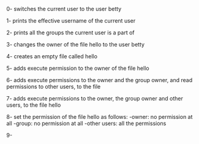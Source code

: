 0- switches the current user to the user betty

1- prints the effective username of the current user

2- prints all the groups the current user is a part of

3- changes the owner of the file hello to the user betty

4- creates an empty file called hello

5- adds execute permission to the owner of the file hello

6- adds execute permissions to the owner and the group owner, and read permissions to other users, to the file

7- adds execute permissions to the owner, the group owner and other users, to the file hello

8- set the permission of the file hello as follows:
-owner: no permission at all
-group: no permission at all
-other users: all the permissions

9- 
